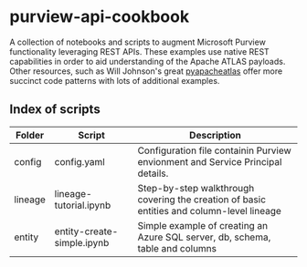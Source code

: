 # purview-api-cookbook
A collection of notebooks and scripts to augment Microsoft Purview functionality leveraging REST APIs.  These examples use native REST capabilities in order to aid understanding of the Apache ATLAS payloads.  Other resources, such as Will Johnson's great [pyapacheatlas](https://github.com/wjohnson/pyapacheatlas) offer more succinct code patterns with lots of additional examples.

## Index of scripts

| Folder | Script | Description |
| ------ | ------ | ----------- |
| config | config.yaml | Configuration file containin Purview envionment and Service Principal details.
| lineage | lineage-tutorial.ipynb | Step-by-step walkthrough covering the creation of basic entities and column-level lineage
| entity | entity-create-simple.ipynb | Simple example of creating an Azure SQL server, db, schema, table and columns
